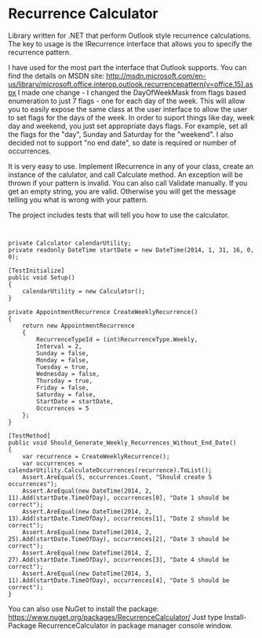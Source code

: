 Recurrence Calculator
====================
Library written for .NET that perform Outlook style recurrence calculations.
The key to usage is the IRecurrence interface that allows you to specify the recurrence pattern.

I have used for the most part the interface that Outlook supports.  You can find the details on MSDN site: http://msdn.microsoft.com/en-us/library/microsoft.office.interop.outlook.recurrencepattern(v=office.15).aspx
I made one change - I changed the DayOfWeekMask from flags based enumeration to just 7 flags - one for each day of the week.  This will allow you to easily expose the same class at the user interface to allow the user to set flags for the days of the week.  In order to suport things like day, week day and weekend, you just set appropriate days flags. For example, set all the flags for the "day", Sunday and Saturday for the "weekend".  I also decided not to support "no end date", so date is required or number of occurrences.

It is very easy to use.  Implement IRecurrence in any of your class, create an instance of the calulator, and call Calculate method.  An exception will be thrown if your pattern is invalid.  You can also call Validate manually.  If you get an empty string, you are valid.  Otherwise you will get the message telling you what is wrong with your pattern.

The project includes tests that will tell you how to use the calculator.

<pre><code class='language-cs'>

private Calculator calendarUtility;
private readonly DateTime startDate = new DateTime(2014, 1, 31, 16, 0, 0);

[TestInitialize]
public void Setup()
{
    calendarUtility = new Calculator();
}

private AppointmentRecurrence CreateWeeklyRecurrence()
{
    return new AppointmentRecurrence
    {
        RecurrenceTypeId = (int)RecurrenceType.Weekly,
        Interval = 2,
        Sunday = false,
        Monday = false,
        Tuesday = true,
        Wednesday = false,
        Thursday = true,
        Friday = false,
        Saturday = false,
        StartDate = startDate,
        Occurrences = 5
    };
}

[TestMethod]
public void Should_Generate_Weekly_Recurrences_Without_End_Date()
{
    var recurrence = CreateWeeklyRecurrence();
    var occurrences = calendarUtility.CalculateOccurrences(recurrence).ToList();
    Assert.AreEqual(5, occurrences.Count, "Should create 5 occurrences");
    Assert.AreEqual(new DateTime(2014, 2, 11).Add(startDate.TimeOfDay), occurrences[0], "Date 1 should be correct");
    Assert.AreEqual(new DateTime(2014, 2, 13).Add(startDate.TimeOfDay), occurrences[1], "Date 2 should be correct");
    Assert.AreEqual(new DateTime(2014, 2, 25).Add(startDate.TimeOfDay), occurrences[2], "Date 3 should be correct");
    Assert.AreEqual(new DateTime(2014, 2, 27).Add(startDate.TimeOfDay), occurrences[3], "Date 4 should be correct");
    Assert.AreEqual(new DateTime(2014, 3, 11).Add(startDate.TimeOfDay), occurrences[4], "Date 5 should be correct");
}
</code></pre>

You can also use NuGet to install the package: https://www.nuget.org/packages/RecurrenceCalculator/
Just type Install-Package RecurrenceCalculator in package manager console window.